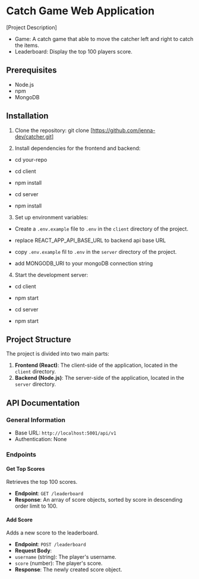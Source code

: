 # Catch Game Web Application

[Project Description]

- Game: A catch game that able to move the catcher left and right to catch the items.
- Leaderboard: Display the top 100 players score.

## Prerequisites

- Node.js
- npm
- MongoDB

## Installation

1. Clone the repository:
   git clone [https://github.com/jenna-dev/catcher.git]

2. Install dependencies for the frontend and backend:

- cd your-repo
- cd client
- npm install

- cd server
- npm install

3. Set up environment variables:

- Create a `.env.example` file to `.env` in the `client` directory of the project.
- replace REACT_APP_API_BASE_URL to backend api base URL

- copy `.env.example` fil to `.env` in the `server` directory of the project.
- add MONGODB_URI to your mongoDB connection string

4. Start the development server:

- cd client
- npm start

- cd server
- npm start

## Project Structure

The project is divided into two main parts:

1. **Frontend (React)**: The client-side of the application, located in the `client` directory.
2. **Backend (Node.js)**: The server-side of the application, located in the `server` directory.

## API Documentation

### General Information

- Base URL: `http://localhost:5001/api/v1`
- Authentication: None

### Endpoints

#### Get Top Scores

Retrieves the top 100 scores.

- **Endpoint**: `GET /leaderboard`
- **Response**: An array of score objects, sorted by score in descending order limit to 100.

#### Add Score

Adds a new score to the leaderboard.

- **Endpoint**: `POST /leaderboard`
- **Request Body**:
- `username` (string): The player's username.
- `score` (number): The player's score.
- **Response**: The newly created score object.
